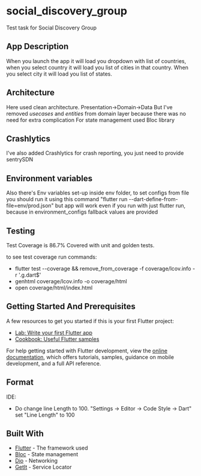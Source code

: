 # social_discovery_group

Test task for Social Discovery Group

## App Description

When you launch the app it will load you dropdown with list of countries, when you select country it
will load you list of cities in that country. When you select city it will load you list of states.

## Architecture

Here used clean architecture. Presentation->Domain->Data
But I've removed _usecases_ and _entities_ from domain layer because there was no need for extra
complication
For state management used Bloc library

## Crashlytics

I've also added Crashlytics for crash reporting, you just need to provide sentrySDN

## Environment variables
Also there's Env variables set-up inside env folder, to set configs from file you should run it
using this command "flutter run --dart-define-from-file=env/prod.json"
but app will work even if you run with just flutter run, because in environment_configs fallback values are provided

## Testing

Test Coverage is 86.7%
Covered with unit and golden tests.

to see test coverage run commands:

- flutter test --coverage && remove_from_coverage -f coverage/lcov.info -r '\.g\.dart$'
- genhtml coverage/lcov.info -o coverage/html
- open coverage/html/index.html

## Getting Started And Prerequisites

A few resources to get you started if this is your first Flutter project:

- [Lab: Write your first Flutter app](https://docs.flutter.dev/get-started/codelab)
- [Cookbook: Useful Flutter samples](https://docs.flutter.dev/cookbook)

For help getting started with Flutter development, view the
[online documentation](https://docs.flutter.dev/), which offers tutorials,
samples, guidance on mobile development, and a full API reference.

## Format
IDE:
- Do change line Length to 100. "Settings -> Editor -> Code Style -> Dart" set "Line Length" to 100

## Built With

* [Flutter](https://flutter.dev/) - The framework used
* [Bloc](https://bloclibrary.dev/#/) - State management
* [Dio](https://pub.dev/packages/dio) - Networking
* [GetIt](https://pub.dev/packages/get_it) - Service Locator
